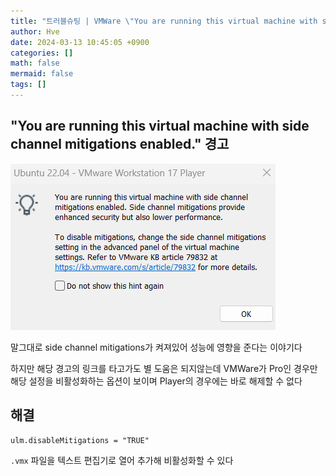 ```yaml
---
title: "트러블슈팅 | VMWare \"You are running this virtual machine with side channel mitigations enabled.\""
author: Hve
date: 2024-03-13 10:45:05 +0900
categories: []
math: false
mermaid: false
tags: []
---
```


## "You are running this virtual machine with side channel mitigations enabled." 경고

![winsshfs](/assets/img/troubleshooting/tb-vmware-side-channel-mitigations.png)

말그대로 side channel mitigations가 켜져있어 성능에 영향을 준다는 이야기다

하지만 해당 경고의 링크를 타고가도 별 도움은 되지않는데 VMWare가 Pro인 경우만 해당 설정을 비활성화하는 옵션이 보이며 Player의 경우에는 바로 해제할 수 없다

## 해결

```
ulm.disableMitigations = "TRUE"
```

`.vmx` 파일을 텍스트 편집기로 열어 추가해 비활성화할 수 있다